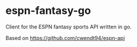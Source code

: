 # espn-fantasy-go

Client for the ESPN fantasy sports API written in go.

Based on https://github.com/cwendt94/espn-api
